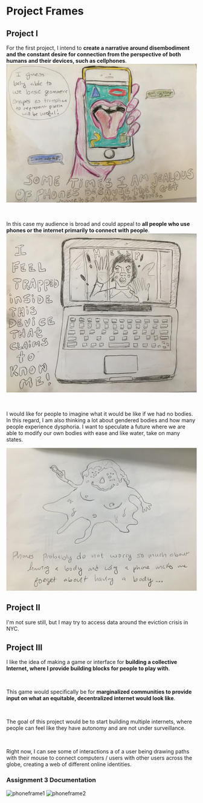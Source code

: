 # Project Frames

## Project I

For the first project, I intend to **create a narrative around disembodiment and the constant desire for connection from the perspective of both humans and their devices, such as cellphones**.
![I'm jealous of Phones because they get touched all the time](assets/uhoh.JPG)

<br>

In this case my audience is broad and could appeal to **all people who use phones or the internet primarily to connect with people**. 
![I feel trapped inside this device that claims to know me](assets/trapped.JPG)

<br>

I would like for people to imagine what it would be like if we had no bodies. In this regard, I am also thinking a lot about gendered bodies and how many people experience dysphoria. I want to speculate a future where we are able to modify our own bodies with ease and like water, take on many states. 

![Phones make me forget about having a body.](assets/body.JPG)

 
## Project II
I'm not sure still, but I may try to access data around the eviction crisis in NYC.
 
## Project III
I like the idea of making a game or interface for **building a collective Internet, where I provide building blocks for people to play with**. 

<br>

This game would specifically be for **marginalized communities to provide input on what an equitable, decentralized internet would look like**. 

<br>

The goal of this project would be to start building multiple internets, where people can feel like they have autonomy and are not under surveillance.
 
<br>

Right now, I can see some of interactions a of a user being drawing paths with their mouse to connect computers / users with other users across the globe, creating a web of different online identities. 

### Assignment 3 Documentation
![phoneframe1](assets/phone_face)
![phoneframe2](assets/phone_face2)

